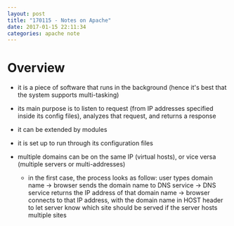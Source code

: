```yaml
---
layout: post
title: "170115 - Notes on Apache"
date: 2017-01-15 22:11:34
categories: apache note
---
```


# Overview

- it is a piece of software that runs in the background (hence it's best that the system supports multi-tasking)
- its main purpose is to listen to request (from IP addresses specified inside its config files), analyzes that request, and returns a response
- it can be extended by modules
- it is set up to run through its configuration files
- multiple domains can be on the same IP (virtual hosts), or vice versa (multiple servers or multi-addresses)

    + in the first case, the process looks as follow: user types domain name -> browser sends the domain name to DNS service -> DNS service returns the IP address of that domain name -> browser connects to that IP address, with the domain name in HOST header to let server know which site should be served if the server hosts multiple sites